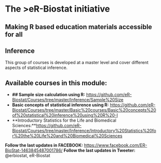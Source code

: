 # The >eR-Biostat initiative
## Making R based education materials accessible for all

## Inference
This group of courses is developed at a master level  and cover different aspects of statistical inference.

## Available courses in this module:
* **## Sample size calculation using R:**
https://github.com/eR-Biostat/Courses/tree/master/Inference/Sample%20Size
* **Basic concepts of statistical inference using R:** https://github.com/eR-Biostat/Courses/tree/master/Basic%20courses/Basic%20concepts%20of%20statistical%20inference%20using%20R%20-I
* **Introductory Statistics for the Life and Biomedical Sciences:**https://github.com/eR-Biostat/Courses/tree/master/Inference/Introductory%20Statistics%20for%20the%20Life%20and%20Biomedical%20Sciences

**Follow the last updates in FACEBOOK:** https://www.facebook.com/ER-BioStat-1463845487001786/
**Follow the last updates in Tweeter:** @erbiostat, eR-Biostat
